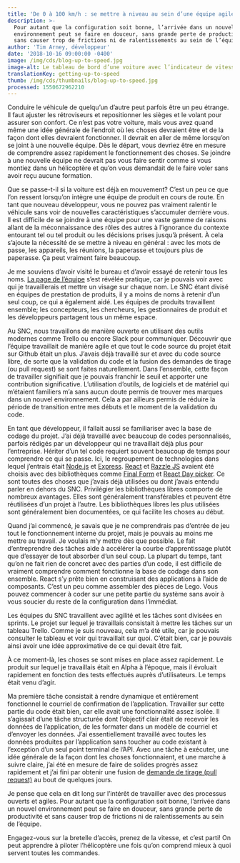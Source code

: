 ```yaml
---
title: 'De 0 à 100 km/h : se mettre à niveau au sein d’une équipe agile'
description: >-
  Pour autant que la configuration soit bonne, l’arrivée dans un nouvel
  environnement peut se faire en douceur, sans grande perte de productivité et
  sans causer trop de frictions ni de ralentissements au sein de l’équipe.
author: 'Tim Arney, développeur'
date: '2018-10-16 09:00:00 -0400'
image: /img/cds/blog-up-to-speed.jpg
image-alt: Le tableau de bord d’une voiture avec l’indicateur de vitesse.
translationKey: getting-up-to-speed
thumb: /img/cds/thumbnails/blog-up-to-speed.jpg
processed: 1550672962210
---
```


Conduire le véhicule de quelqu’un d’autre peut parfois être un peu étrange. Il faut ajuster les rétroviseurs et repositionner les sièges et le volant pour assurer son confort. Ce n’est pas votre voiture, mais vous avez quand même une idée générale de l’endroit où les choses devraient être et de la façon dont elles devraient fonctionner. Il devrait en aller de même lorsqu’on se joint à une nouvelle équipe. Dès le départ, vous devriez être en mesure de comprendre assez rapidement le fonctionnement des choses. Se joindre à une nouvelle équipe ne devrait pas vous faire sentir comme si vous montiez dans un hélicoptère et qu’on vous demandait de le faire voler sans avoir reçu aucune formation. 

Que se passe-t-il si la voiture est déjà en mouvement? C’est un peu ce que l’on ressent lorsqu’on intègre une équipe de produit en cours de route. En tant que nouveau développeur, vous ne pouvez pas vraiment ralentir le véhicule sans voir de nouvelles caractéristiques s’accumuler derrière vous. Il est difficile de se joindre à une équipe pour une vaste gamme de raisons allant de la méconnaissance des rôles des autres à l’ignorance du contexte entourant tel ou tel produit ou les décisions prises jusqu’à présent. À cela s’ajoute la nécessité de se mettre à niveau en général : avec les mots de passe, les appareils, les réunions, la paperasse et toujours plus de paperasse. Ça peut vraiment faire beaucoup. 

Je me souviens d’avoir visité le bureau et d’avoir essayé de retenir tous les noms. [La page de l’équipe](/rencontrez-lequipe/) s’est révélée pratique, car je pouvais voir avec qui je travaillerais et mettre un visage sur chaque nom. Le SNC étant divisé en équipes de prestation de produits, il y a moins de noms à retenir d’un seul coup, ce qui a également aidé. Les équipes de produits travaillent ensemble; les concepteurs, les chercheurs, les gestionnaires de produit et les développeurs partagent tous un même espace.

Au SNC, nous travaillons de manière ouverte en utilisant des outils modernes comme Trello ou encore Slack pour communiquer. Découvrir que l’équipe travaillait de manière agile et que tout le code source du projet était sur Github était un plus. J’avais déjà travaillé sur et avec du code source libre, de sorte que la validation du code et la fusion des demandes de tirage (ou pull request) se sont faites naturellement. Dans l’ensemble, cette façon de travailler signifiait que je pouvais franchir le seuil et apporter une contribution significative. L’utilisation d’outils, de logiciels et de matériel qui m’étaient familiers m’a sans aucun doute permis de trouver mes marques dans un nouvel environnement. Cela a par ailleurs permis de réduire la période de transition entre mes débuts et le moment de la validation du code.

En tant que développeur, il fallait aussi se familiariser avec la base de codage du projet. J’ai déjà travaillé avec beaucoup de codes personnalisés, parfois rédigés par un développeur qui ne travaillait déjà plus pour l’entreprise. Hériter d’un tel code requiert souvent beaucoup de temps pour comprendre ce qui se passe. Ici, le regroupement de technologies dans lequel j’entrais était [Node.js](https://nodejs.org) et [Express](http://expressjs.com/). [React](https://reactjs.org) et [Razzle JS](https://github.com/jaredpalmer/razzle) avaient été choisis avec des bibliothèques comme [Final Form](https://github.com/final-form/react-final-form) et [React Day picker](http://react-day-picker.js.org). Ce sont toutes des choses que j’avais déjà utilisées ou dont j’avais entendu parler en dehors du SNC. Privilégier les bibliothèques libres comporte de nombreux avantages. Elles sont généralement transférables et peuvent être réutilisées d’un projet à l’autre. Les bibliothèques libres les plus utilisées sont généralement bien documentées, ce qui facilite les choses au début.

Quand j’ai commencé, je savais que je ne comprendrais pas d’entrée de jeu tout le fonctionnement interne du projet, mais je pouvais au moins me mettre au travail. Je voulais m’y mettre dès que possible. Le fait d’entreprendre des tâches aide à accélérer la courbe d’apprentissage plutôt que d’essayer de tout absorber d’un seul coup. La plupart du temps, tant qu’on ne fait rien de concret avec des parties d’un code, il est difficile de vraiment comprendre comment fonctionne la base de codage dans son ensemble. React s’y prête bien en construisant des applications à l’aide de composants. C’est un peu comme assembler des pièces de Lego. Vous pouvez commencer à coder sur une petite partie du système sans avoir à vous soucier du reste de la configuration dans l’immédiat.

Les équipes du SNC travaillent avec agilité et les tâches sont divisées en sprints. Le projet sur lequel je travaillais consistait à mettre les tâches sur un tableau Trello. Comme je suis nouveau, cela m’a été utile, car je pouvais consulter le tableau et voir qui travaillait sur quoi. C’était bien, car je pouvais ainsi avoir une idée approximative de ce qui devait être fait.

À ce moment-là, les choses se sont mises en place assez rapidement. Le produit sur lequel je travaillais était en Alpha à l’époque, mais il évoluait rapidement en fonction des tests effectués auprès d’utilisateurs. Le temps était venu d’agir. 

Ma première tâche consistait à rendre dynamique et entièrement fonctionnel le courriel de confirmation de l’application. Travailler sur cette partie du code était bien, car elle avait une fonctionnalité assez isolée. Il s’agissait d’une tâche structurée dont l’objectif clair était de recevoir les données de l’application, de les formater dans un modèle de courriel et d’envoyer les données. J’ai essentiellement travaillé avec toutes les données produites par l’application sans toucher au code existant à l’exception d’un seul point terminal de l’API. Avec une tâche à exécuter, une idée générale de la façon dont les choses fonctionnaient, et une marche à suivre claire, j’ai été en mesure de faire de solides progrès assez rapidement et j’ai fini par obtenir une fusion de [demande de tirage (pull request)](https://github.com/cds-snc/ircc-rescheduler/pull/171) au bout de quelques jours.

Je pense que cela en dit long sur l’intérêt de travailler avec des processus ouverts et agiles. Pour autant que la configuration soit bonne, l’arrivée dans un nouvel environnement peut se faire en douceur, sans grande perte de productivité et sans causer trop de frictions ni de ralentissements au sein de l’équipe. 

Engagez-vous sur la bretelle d’accès, prenez de la vitesse, et c’est parti! On peut apprendre à piloter l’hélicoptère une fois qu’on comprend mieux à quoi servent toutes les commandes.

